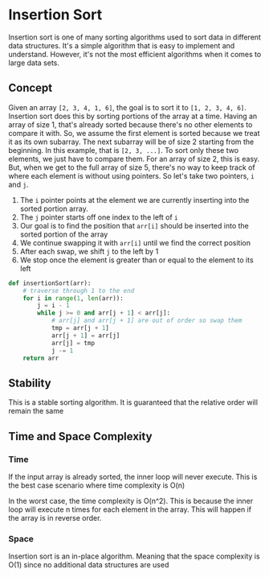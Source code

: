 # Insertion Sort
Insertion sort is one of many sorting algorithms used to sort data in different data structures. It's a simple algorithm that is easy to implement and understand. However, it's not the most efficient algorithms when it comes to large data sets.

## Concept
Given an array `[2, 3, 4, 1, 6]`, the goal is to sort it to `[1, 2, 3, 4, 6]`. Insertion sort does this by sorting portions of the array at a time. Having an array of size 1, that's already sorted because there's no other elements to compare it with. So, we assume the first element is sorted because we treat it as its own subarray. The next subarray will be of size 2 starting from the beginning. In this example, that is `[2, 3, ...]`. To sort only these two elements, we just have to compare them. For an array of size 2, this is easy. But, when we get to the full array of size 5, there's no way to keep track of where each element is without using pointers. So let's take two pointers, `i` and `j`. 
1. The `i` pointer points at the element we are currently inserting into the sorted portion array.
2. The `j` pointer starts off one index to the left of `i`
3. Our goal is to find the position that `arr[i]` should be inserted into the sorted portion of the array
4. We continue swapping it with `arr[i]` until we find the correct position
5. After each swap, we shift `j` to the left by 1
6. We stop once the element is greater than or equal to the element to its left

```py
def insertionSort(arr):
    # traverse through 1 to the end
    for i in range(1, len(arr)):
        j = i - 1
        while j >= 0 and arr[j + 1] < arr[j]:
            # arr[j] and arr[j + 1] are out of order so swap them
            tmp = arr[j + 1]
            arr[j + 1] = arr[j]
            arr[j] = tmp
            j -= 1
    return arr
```

## Stability
This is a stable sorting algorithm. It is guaranteed that the relative order will remain the same

## Time and Space Complexity
### Time
If the input array is already sorted, the inner loop will never execute. This is the best case scenario where time complexity is O(n)

In the worst case, the time complexity is O(n^2). This is because the inner loop will execute n times for each element in the array. This will happen if the array is in reverse order.

### Space
Insertion sort is an in-place algorithm. Meaning that the space complexity is O(1) since no additional data structures are used